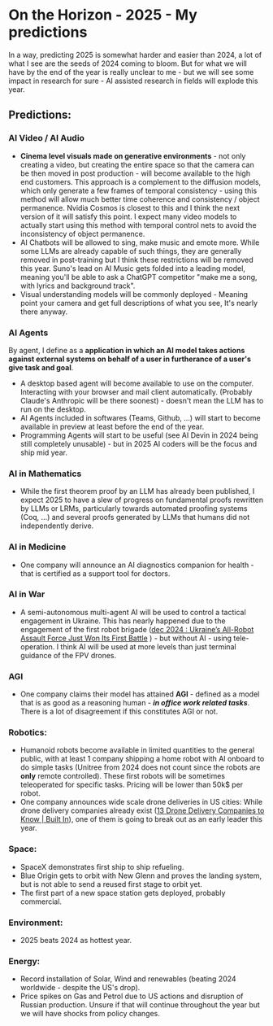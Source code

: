 # On the Horizon - 2025 - My predictions

In a way, predicting 2025 is somewhat harder and easier than 2024, a lot of what I see are the seeds of 2024 coming to bloom. But for what we will have by the end of the year is really unclear to me - but we will see some impact in research for sure - AI assisted research in fields will explode this year. 

## Predictions: 

###  AI Video / AI Audio

- **Cinema level visuals made on generative environments** - not only creating a video, but creating the entire space so that the camera can be then moved in post production - will become available to the high end customers. This approach is a complement to the diffusion models, which only generate a few frames of temporal consistency - using this method will allow much better time coherence and consistency / object permanence. Nvidia Cosmos is closest to this and I think the next version of it will satisfy this point. I expect many video models to actually start using this method with temporal control nets to avoid the inconsistency of object permanence. 
- AI Chatbots will be allowed to sing, make music and emote more. While some LLMs are already capable of such things, they are generally removed in post-training but I think these restrictions will be removed this year.  Suno's lead on AI Music gets folded into a leading model, meaning you'll be able to ask a ChatGPT competitor "make me a song, with lyrics and background track". 
- Visual understanding models will be commonly deployed - Meaning point your camera and get full descriptions of what you see, It's nearly there anyway. 

### AI Agents 

By agent, I define as a **application in which an AI model takes actions against external systems on behalf of a user in furtherance of a user's give task and goal**.

- A desktop based agent will become available to use on the computer. Interacting with your browser and mail client automatically. (Probably Claude's Anthropic will be there soonest) - doesn't mean the LLM has to run on the desktop. 
- AI Agents included in softwares (Teams, Github, ...) will start to become available in preview at least before the end of the year. 
- Programming Agents will start to be useful (see AI Devin in 2024 being still completely unusable) - but in 2025 AI coders will be the focus and ship mid year. 

### AI in Mathematics 

- While the first theorem proof by an LLM has already been published, I expect 2025 to have a slew of progress on fundamental proofs rewritten by LLMs or LRMs, particularly towards automated proofing systems (Coq, ...) and several proofs generated by LLMs that humans did not independently derive. 

### AI in Medicine
- One company will announce an AI diagnostics companion for health - that is certified as a support tool for doctors. 

### AI in War 

- A semi-autonomous multi-agent AI will be used to control a tactical engagement in Ukraine. This has nearly happened due to the engagement of the first robot brigade ([dec 2024 : Ukraine’s All-Robot Assault Force Just Won Its First Battle](https://www.forbes.com/sites/davidaxe/2024/12/21/ukraines-first-all-robot-assault-force-just-won-its-first-battle/) ) - but without AI - using tele-operation. I think AI will be used at more levels than just terminal guidance of the FPV drones. 

### AGI 

- One company claims their model has attained **AGI** - defined as a model that is as good as a reasoning human - __*in office work related tasks*__. There is a lot of disagreement if this constitutes AGI or not.

### Robotics: 

- Humanoid robots become available in limited quantities to the general public, with at least 1 company shipping a home robot with AI onboard to do simple tasks (Unitree from 2024 does not count since the robots are **only** remote controlled). These first robots will be sometimes teleoperated for specific tasks. Pricing will be lower than 50k$ per robot. 
- One company announces wide scale drone deliveries in US cities: While drone delivery companies already exist ([13 Drone Delivery Companies to Know | Built In](https://builtin.com/articles/drone-delivery-companies)), one of them is going to break out as an early leader this year. 

### Space: 

- SpaceX demonstrates first ship to ship refueling.
- Blue Origin gets to orbit with New Glenn and proves the landing system, but is not able to send a reused first stage to orbit yet. 
- The first part of a new space station gets deployed, probably commercial. 

### Environment: 
- 2025 beats 2024 as hottest year. 

### Energy: 

- Record installation of Solar, Wind and renewables (beating 2024 worldwide - despite the US's drop). 
- Price spikes on Gas and Petrol due to US actions and disruption of Russian production. Unsure if that will continue throughout the year but we will have shocks from policy changes. 
